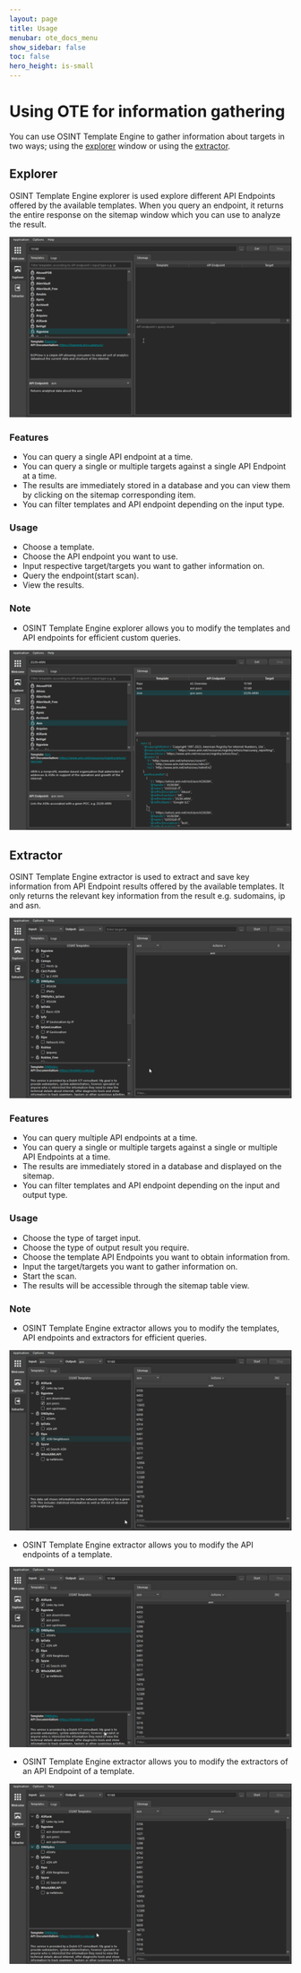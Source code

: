 ```yaml
---
layout: page
title: Usage
menubar: ote_docs_menu
show_sidebar: false
toc: false
hero_height: is-small
---
```


# Using OTE for information gathering

You can use OSINT Template Engine to gather information about targets in two ways; using the [explorer](#explorer) window or using the [extractor](#extractor).

## Explorer

OSINT Template Engine explorer is used explore different API Endpoints offered by the available templates. When you query an endpoint, it returns the entire response on the sitemap window which you can use to analyze the result.

<center><img src="/OTE/docs/res/explorer_in_action.gif"></center>

### Features

- You can query a single API endpoint at a time.
- You can query a single or multiple targets against a single API Endpoint at a time.
- The results are immediately stored in a database and you can view them by clicking on the sitemap corresponding item.
- You can filter templates and API endpoint depending on the input type.

### Usage

- Choose a template.
- Choose the API endpoint you want to use.
- Input respective target/targets you want to gather information on.
- Query the endpoint(start scan).
- View the results.

### Note 

- OSINT Template Engine explorer allows you to modify the templates and API endpoints for efficient custom queries.

<center><img src="/OTE/docs/res/explorer_modify.gif"></center>

## Extractor

OSINT Template Engine extractor is used to extract and save key information from API Endpoint results offered by the available templates. It only returns the relevant key information from the result e.g. sudomains, ip and asn.

<center><img src="/OTE/docs/res/extractor_in_action.gif"></center>

### Features

- You can query multiple API endpoints at a time.
- You can query a single or multiple targets against a single or multiple API Endpoints at a time.
- The results are immediately stored in a database and displayed on the sitemap.
- You can filter templates and API endpoint depending on the input and output type.

### Usage

- Choose the type of target input.
- Choose the type of output result you require.
- Choose the template API Endpoints you want to obtain information from.
- Input the target/targets you want to gather information on.
- Start the scan.
- The results will be accessible through the sitemap table view.

### Note 

- OSINT Template Engine extractor allows you to modify the templates, API endpoints and extractors for efficient queries.

<center><img src="/OTE/docs/res/extractor_modify_template.gif"></center>

- OSINT Template Engine extractor allows you to modify the API endpoints of a template.

<center><img src="/OTE/docs/res/extractor_modify_endpoint.gif"></center>

- OSINT Template Engine extractor allows you to modify the extractors of an API Endpoint of a template.

<center><img src="/OTE/docs/res/extractor_modify_extractor.gif"></center>
